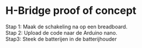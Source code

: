 # H-Bridge proof of concept

Stap 1: Maak de schakeling na op een breadboard.  
Stap 2: Upload de code naar de Arduino nano.  
Stap3: Steek de batterijen in de batterijhouder
